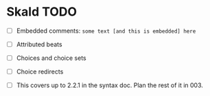 # Skald TODO

- [ ] Embedded comments: `some text [and this is embedded] here`
- [ ] Attributed beats
- [ ] Choices and choice sets
- [ ] Choice redirects

- [ ] This covers up to 2.2.1 in the syntax doc. Plan the rest of it in 003.
